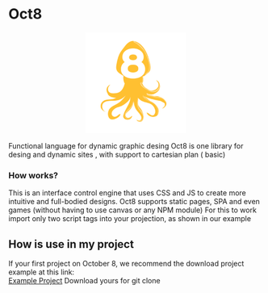 # Oct8
<p align="center">
  <img width="200" src="./image/vi_export_4gvajckbj_16548749092741241.png" alt="Material Bread logo"><br/>
</p>

Functional language for dynamic  graphic desing
Oct8 is one  library for desing and dynamic sites , with support to cartesian plan ( basic) 

<h3>How works?</h3>
This is an interface control engine that uses CSS and JS to create more intuitive and full-bodied designs.   Oct8 supports static pages, SPA and even games (without having to use canvas or any NPM module)
For this to work import only two script tags into your projection, as shown in our example


<h2>How is use in my project</h2>
If your first project on October 8, we recommend the download project example at this link: </br>
    <a href="https://github.com/formiga-tecnologia/Oct8">Example Project</a> 
Download yours for git clone
